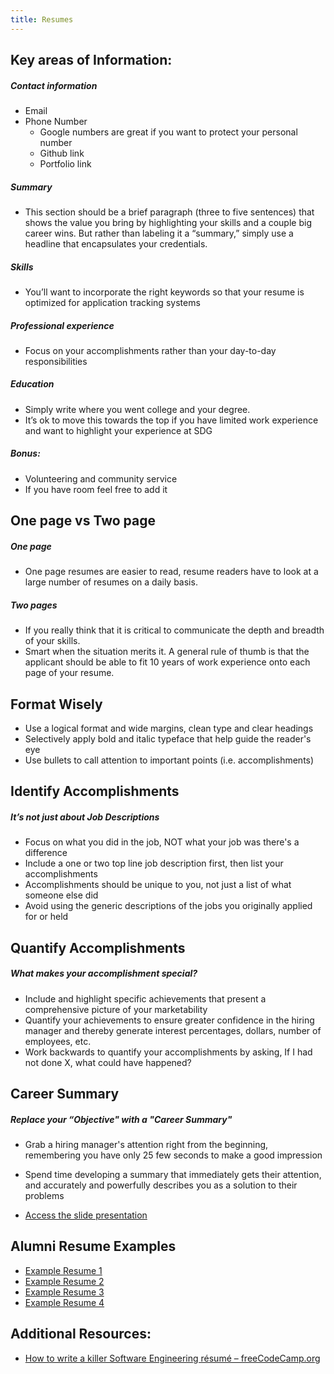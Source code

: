 ```yaml
---
title: Resumes 
---
```


## Key areas of Information:

##### Contact information

- Email
- Phone Number
  - Google numbers are great if you want to protect your personal number
  - Github link
  - Portfolio link

##### Summary

- This section should be a brief paragraph (three to five sentences) that shows the value you bring by highlighting your skills and a couple big career wins. But rather than labeling it a “summary,” simply use a headline that encapsulates your credentials.

##### Skills

- You’ll want to incorporate the right keywords so that your resume is optimized for application tracking systems

##### Professional experience

- Focus on your accomplishments rather than your day-to-day responsibilities

##### Education

- Simply write where you went college and your degree.
- It’s ok to move this towards the top if you have limited work experience and want to highlight your experience at SDG

##### Bonus:

- Volunteering and community service
- If you have room feel free to add it

## One page vs Two page

##### One page

- One page resumes are easier to read, resume readers have to look at a large number of resumes on a daily basis.

##### Two pages

- If you really think that it is critical to communicate the depth and breadth of your skills.
- Smart when the situation merits it. A general rule of thumb is that the applicant should be able to fit 10 years of work experience onto each page of your resume.

## Format Wisely

- Use a logical format and wide margins, clean type and clear headings
- Selectively apply bold and italic typeface that help guide the reader's eye
- Use bullets to call attention to important points (i.e. accomplishments)

## Identify Accomplishments

##### It’s not just about Job Descriptions

- Focus on what you did in the job, NOT what your job was there's a difference
- Include a one or two top line job description first, then list your accomplishments
- Accomplishments should be unique to you, not just a list of what someone else did
- Avoid using the generic descriptions of the jobs you originally applied for or held

## Quantify Accomplishments

##### What makes your accomplishment special?

- Include and highlight specific achievements that present a comprehensive picture of your marketability
- Quantify your achievements to ensure greater confidence in the hiring manager and thereby generate interest percentages, dollars, number of employees, etc.
- Work backwards to quantify your accomplishments by asking, If I had not done X, what could have happened?

## Career Summary

##### Replace your “Objective" with a "Career Summary"

- Grab a hiring manager's attention right from the beginning, remembering you have only 25 few seconds to make a good impression
- Spend time developing a summary that immediately gets their attention, and accurately and powerfully describes you as a solution to their problems

- [Access the slide presentation](./assets/resumes.pdf)

## Alumni Resume Examples

- [Example Resume 1](https://drive.google.com/file/d/1hfkcv64Pv-k4QkZe2DrgvtY2rE_tQcS8/view?usp=sharing)
- [Example Resume 2](https://drive.google.com/file/d/1hul1Ps_Yl21qHGlIbwdxtXXpiVsL5nyN/view?usp=sharing)
- [Example Resume 3](https://drive.google.com/file/d/1FKU63YX5qc1G9KSuBE4s-NEgeZA3gtwb/view?usp=sharing)
- [Example Resume 4](https://drive.google.com/file/d/1Zg9KwEK2HoM6w1UbzpEw9c44m2BcUzn6/view?usp=sharing)

## Additional Resources:
- [How to write a killer Software Engineering résumé – freeCodeCamp.org](https://medium.freecodecamp.org/writing-a-killer-software-engineering-resume-b11c91ef699d)

